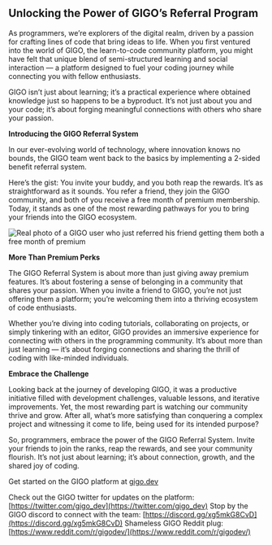 
## Unlocking the Power of GIGO’s Referral Program

As programmers, we’re explorers of the digital realm, driven by a passion for crafting lines of code that bring ideas to life. When you first ventured into the world of GIGO, the learn-to-code community platform, you might have felt that unique blend of semi-structured learning and social interaction — a platform designed to fuel your coding journey while connecting you with fellow enthusiasts.

GIGO isn’t just about learning; it’s a practical experience where obtained knowledge just so happens to be a byproduct. It’s not just about you and your code; it’s about forging meaningful connections with others who share your passion.

**Introducing the GIGO Referral System**

In our ever-evolving world of technology, where innovation knows no bounds, the GIGO team went back to the basics by implementing a 2-sided benefit referral system.

Here’s the gist: You invite your buddy, and you both reap the rewards. It’s as straightforward as it sounds. You refer a friend, they join the GIGO community, and both of you receive a free month of premium membership. Today, it stands as one of the most rewarding pathways for you to bring your friends into the GIGO ecosystem.

![Real photo of a GIGO user who just referred his friend getting them both a free month of premium](https://cdn-images-1.medium.com/max/3584/1*WD5IVoWXTp7BMSjXDtOlOA.png)

**More Than Premium Perks**

The GIGO Referral System is about more than just giving away premium features. It’s about fostering a sense of belonging in a community that shares your passion. When you invite a friend to GIGO, you’re not just offering them a platform; you’re welcoming them into a thriving ecosystem of code enthusiasts.

Whether you’re diving into coding tutorials, collaborating on projects, or simply tinkering with an editor, GIGO provides an immersive experience for connecting with others in the programming community. It’s about more than just learning — it’s about forging connections and sharing the thrill of coding with like-minded individuals.

**Embrace the Challenge**

Looking back at the journey of developing GIGO, it was a productive initiative filled with development challenges, valuable lessons, and iterative improvements. Yet, the most rewarding part is watching our community thrive and grow. After all, what’s more satisfying than conquering a complex project and witnessing it come to life, being used for its intended purpose?

So, programmers, embrace the power of the GIGO Referral System. Invite your friends to join the ranks, reap the rewards, and see your community flourish. It’s not just about learning; it’s about connection, growth, and the shared joy of coding.

Get started on the GIGO platform at [gigo.dev](http://gigo.dev)

Check out the GIGO twitter for updates on the platform: [https://twitter.com/gigo_dev](https://twitter.com/gigo_dev)
Stop by the GIGO discord to connect with the team: [https://discord.gg/xg5mkG8CvD](https://discord.gg/xg5mkG8CvD)
Shameless GIGO Reddit plug: [https://www.reddit.com/r/gigodev/](https://www.reddit.com/r/gigodev/)
